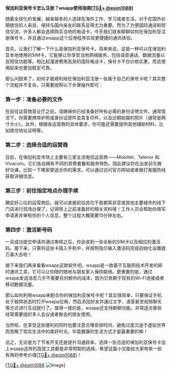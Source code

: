 **保加利亚保号卡怎么注册？wsapp使用指南[[TG💪+ @esim1088](https://t.me/s/esim1088)]**

随着全球化的发展，越来越多的人选择在海外工作、学习或者生活。对于在国外长期居住的人来说，保持与国内亲友的联系显得尤为重要。而为了方便国际通话和短信交流，许多人都会选择购买当地的电话卡。今天我们就来聊聊如何在保加利亚注册保号卡，并且通过wsapp这个应用程序实现更便捷的通讯体验。

首先，让我们了解一下什么是保加利亚保号卡。简单来说，这是一种可以在保加利亚本地使用的SIM卡，它能够让你享受当地网络服务，包括语音通话、数据流量以及短信功能等。相比起漫游费用高昂的国际电话卡，保号卡不仅价格实惠，而且使用起来也更加稳定可靠。

那么问题来了，如何才能顺利地在保加利亚注册一张属于自己的保号卡呢？其实整个流程并不复杂，只需要按照以下步骤操作即可：

### 第一步：准备必要的文件

在前往运营商营业厅之前，请确保你已经准备好所有必需的身份证明文件。通常情况下，你需要携带护照或身份证原件及其复印件，以及近期拍摄的照片（通常是两寸大小）。此外，根据各运营商的具体要求，你可能还需要提供其他辅助材料，比如居住地址证明等。

### 第二步：选择合适的运营商

目前，在保加利亚市场上主要有三家主流电信运营商——Mobiltel、Telenor 和 Vivacom。它们各自拥有不同的资费套餐和服务特色，因此建议你在出发前先做好功课，比较一下哪家更适合你的需求。可以通过访问官方网站或者拨打客服热线获取详细信息。

### 第三步：前往指定地点办理手续

确定好心仪的运营商后，就可以直接前往其位于首都索非亚或其他主要城市的线下门店进行现场办理了。记得带上之前准备好的相关资料哦！工作人员会帮助你填写申请表并审核你的个人信息，整个过程大概需要15分钟左右。

### 第四步：激活新号码

一旦成功提交申请并通过审核之后，你会收到一张全新的SIM卡以及相应的激活码。接下来，只需将这张卡插入手机中，并按照指示输入激活码完成初始化设置就万事大吉啦！

接下来我们再来看看wsapp这款软件吧。wsapp是一款基于互联网技术开发的即时通讯工具，它可以让你随时随地与朋友家人保持联络。更重要的是，通过wsapp发送消息几乎不需要任何额外的成本，因为它依赖于现有的Wi-Fi连接或者移动数据流量。

那么如何利用wsapp来配合你的保加利亚保号卡呢？其实很简单，只要保证手机处于联网状态时打开wsapp应用，然后添加好友并通过文字、语音甚至视频聊天等方式进行互动就行了。值得一提的是，wsapp还支持群聊功能，非常适合那些经常需要组织多人会议或者聚会的朋友使用。

当然啦，在享受这些便利的同时也要注意合理安排时间，避免过度沉迷于虚拟世界而忽略了现实生活中的美好时光。毕竟健康的生活方式才是最重要的嘛！

总之，无论是为了节省开支还是提升沟通效率，选择一张合适的保加利亚保号卡加上wsapp这样的高效工具都是非常明智的选择。希望这篇小文能给大家带来一些有用的参考价值[[TG💪+ @esim1088](https://t.me/s/esim1088)]！

[[TG💪+ @esim1088](https://t.me/s/esim1088) ![Image](https://i.postimg.cc/4NQfJmqS/Snipaste-2025-05-13-00-14-12.png)]